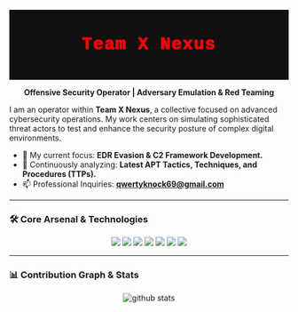 <p align="center">
<svg width="100%" viewBox="0 0 800 200" xmlns="http://www.w3.org/2000/svg" role="img" aria-label="Banner Team X Nexus">
    <style>
        .bg { fill: #101010; }
        .text {
            font-family: 'Courier New', Courier, monospace;
            font-size: 50px;
            font-weight: bold;
            text-anchor: middle;
            dominant-baseline: middle;
            letter-spacing: 2px;
        }
        .main-text {
            fill: #ff0000;
            filter: url(#glow);
            animation: text-flicker 3s infinite alternate;
        }
        .glitch-1 {
            fill: #00ffff;
            animation: glitch-anim-1 2s infinite alternate-reverse;
        }
        .glitch-2 {
            fill: #ff00ff;
            animation: glitch-anim-2 3s infinite alternate-reverse;
        }
        .scanline {
            fill: #ff0000;
            opacity: 0.3;
            animation: scanline-anim 4s infinite linear;
        }
        @keyframes text-flicker {
            0% { opacity: 1; }
            50% { opacity: 0.8; }
            100% { opacity: 1; }
        }
        @keyframes scanline-anim {
            0% { transform: translateY(-10px); }
            100% { transform: translateY(210px); }
        }
        @keyframes glitch-anim-1 {
            0%, 100% { transform: translate(0, 0); clip-path: inset(0 0 0 0); }
            5% { transform: translate(3px, -2px); }
            10% { transform: translate(-3px, 2px); }
            15% { transform: translate(0, 0); clip-path: inset(20% 0 60% 0); }
            20% { clip-path: inset(80% 0 5% 0); }
            25%, 95% { clip-path: inset(0 0 0 0); }
            96% { transform: translate(4px, 3px); }
        }
        @keyframes glitch-anim-2 {
            0%, 100% { transform: translate(0, 0); }
            10% { transform: translate(-4px, 1px); }
            20% { transform: translate(4px, -1px); }
            80% { transform: translate(0, 0); }
        }
    </style>
    <defs>
        <filter id="glow">
            <feGaussianBlur stdDeviation="2.5" result="coloredBlur"></feGaussianBlur>
            <feMerge>
                <feMergeNode in="coloredBlur"></feMergeNode>
                <feMergeNode in="SourceGraphic"></feMergeNode>
            </feMerge>
        </filter>
    </defs>
    <rect class="bg" width="100%" height="100%"></rect>
    <g class="text">
        <text class="glitch-1" x="50%" y="50%">Team X Nexus</text>
        <text class="glitch-2" x="50%" y="50%">Team X Nexus</text>
        <text class="main-text" x="50%" y="50%">Team X Nexus</text>
    </g>
    <rect class="scanline" x="0" y="0" width="100%" height="4px"></rect>
</svg>
</p>

<div align="center">
  
**Offensive Security Operator | Adversary Emulation & Red Teaming**

</div>

I am an operator within **Team X Nexus**, a collective focused on advanced cybersecurity operations. My work centers on simulating sophisticated threat actors to test and enhance the security posture of complex digital environments.

- 🔭 My current focus: **EDR Evasion & C2 Framework Development.**
- 🌱 Continuously analyzing: **Latest APT Tactics, Techniques, and Procedures (TTPs).**
- 📫 Professional Inquiries: **qwertyknock69@gmail.com**

---

### 🛠️ Core Arsenal & Technologies

<p align="center">
  <img src="https://img.shields.io/badge/Python-3776AB?style=for-the-badge&logo=python&logoColor=white"/>
  <img src="https://img.shields.io/badge/Go-00ADD8?style=for-the-badge&logo=go&logoColor=white"/>
  <img src="https://img.shields.io/badge/PowerShell-5391FE?style=for-the-badge&logo=powershell&logoColor=white"/>
  <img src="https://img.shields.io/badge/Kali%20Linux-26A4E2?style=for-the-badge&logo=kalilinux&logoColor=white"/>
  <img src="https://img.shields.io/badge/Burp%20Suite-FF6600?style=for-the-badge&logo=burpsuite&logoColor=white"/>
  <img src="https://img.shields.io/badge/Docker-2496ED?style=for-the-badge&logo=docker&logoColor=white"/>
  <img src="https://img.shields.io/badge/Nmap-FF6F61?style=for-the-badge&logo=nmap&logoColor=white"/>
</p>

---

### 📊 Contribution Graph & Stats

<p align="center">
  <img align="center" src="https://github-readme-stats.vercel.app/api?username=Zxhell27&show_icons=true&locale=en&theme=tokyonight" alt="github stats" />
</p>
